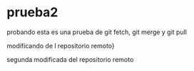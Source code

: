 # prueba2
probando
esta es una prueba de git fetch, git merge y git pull

modificando de l repositorio remoto}

segunda modificada del repositorio remoto

